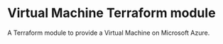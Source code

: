 # Virtual Machine Terraform module

A Terraform module to provide a Virtual Machine on Microsoft Azure.
